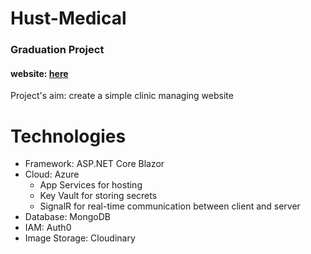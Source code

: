 # Hust-Medical
### Graduation Project
#### website: [here](https://hustmec.azurewebsites.net/)
Project's aim: create a simple clinic managing website
# Technologies
- Framework: ASP.NET Core Blazor
- Cloud: Azure
  - App Services for hosting
  - Key Vault for storing secrets
  - SignalR for real-time communication between client and server
- Database: MongoDB
- IAM: Auth0
- Image Storage: Cloudinary
